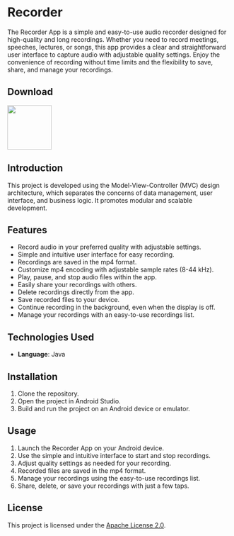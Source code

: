 
# Recorder

The Recorder App is a simple and easy-to-use audio recorder designed for high-quality and long recordings. Whether you need to record meetings, speeches, lectures, or songs, this app provides a clear and straightforward user interface to capture audio with adjustable quality settings. Enjoy the convenience of recording without time limits and the flexibility to save, share, and manage your recordings.

## Download

[<img src="https://play.google.com/intl/en_us/badges/images/generic/en_badge_web_generic.png" height="100">](https://play.google.com/store/apps/details?id=com.zam.recorder)


## Introduction

This project is developed using the Model-View-Controller (MVC) design architecture, which separates the concerns of data management, user interface, and business logic. It promotes modular and scalable development.

## Features

- Record audio in your preferred quality with adjustable settings.
- Simple and intuitive user interface for easy recording.
- Recordings are saved in the mp4 format.
- Customize mp4 encoding with adjustable sample rates (8-44 kHz).
- Play, pause, and stop audio files within the app.
- Easily share your recordings with others.
- Delete recordings directly from the app.
- Save recorded files to your device.
- Continue recording in the background, even when the display is off.
- Manage your recordings with an easy-to-use recordings list.

## Technologies Used

- **Language**: Java

## Installation

1. Clone the repository.
2. Open the project in Android Studio.
3. Build and run the project on an Android device or emulator.

## Usage

1.  Launch the Recorder App on your Android device.
2.  Use the simple and intuitive interface to start and stop recordings.
3.  Adjust quality settings as needed for your recording.
4.  Recorded files are saved in the mp4 format.
5.  Manage your recordings using the easy-to-use recordings list.
6.  Share, delete, or save your recordings with just a few taps.

## License

This project is licensed under the [Apache License 2.0](./LICENSE).